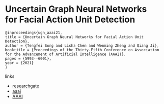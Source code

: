 # Uncertain Graph Neural Networks for Facial Action Unit Detection

```
@inproceedings{ugn_aaai21,
title = {Uncertain Graph Neural Networks for Facial Action Unit Detection},
author = {Tengfei Song and Lisha Chen and Wenming Zheng and Qiang Ji},
booktitle = {Proceedings of the Thirty-Fifth Conference on Association for the Advancement of Artificial Intelligence (AAAI)},
pages = {5993--6001},
year = {2021}
}
```

links
- [researchgate](https://www.researchgate.net/publication/346853340_Uncertain_Graph_Neural_Networks_for_Facial_Action_Unit_Detection)
- [aaai](https://www.aaai.org/AAAI21Papers/AAAI-3021.SongT.pdf)
- [AAAI](https://ojs.aaai.org/index.php/AAAI/article/view/16748)

